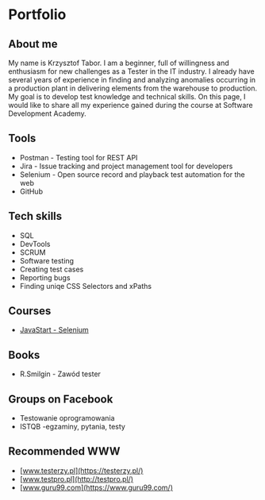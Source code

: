 # Portfolio
## About me
My name is Krzysztof Tabor. I am a beginner, full of willingness and enthusiasm for new challenges as a Tester in the IT industry. I already have several years of experience in finding and analyzing anomalies occurring in a production plant in delivering elements from the warehouse to production. My goal is to develop test knowledge and technical skills. On this page, I would like to share all my experience gained during the course at Software Development Academy.
## Tools
  - Postman - Testing tool for REST API
  - Jira - Issue tracking and project management tool for developers
  - Selenium - Open source record and playback test automation for the web
  - GitHub
## Tech skills
  - SQL
  - DevTools
  - SCRUM
  - Software testing
  - Creating test cases
  - Reporting bugs
  - Finding uniqe CSS Selectors and xPaths
## Courses
  - [JavaStart - Selenium](https://javastart.pl/kurs/selenium)
## Books
  - R.Smilgin - Zawód tester
## Groups on Facebook
  - Testowanie oprogramowania
  - ISTQB -egzaminy, pytania, testy
## Recommended WWW
  - [www.testerzy.pl](https://testerzy.pl/)
  - [www.testpro.pl](http://testpro.pl/)
  - [www.guru99.com](https://www.guru99.com/)
